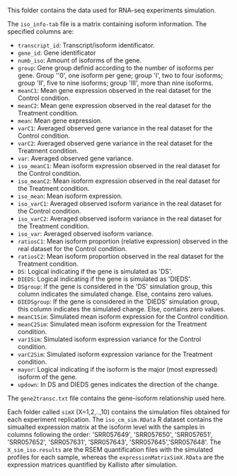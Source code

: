 This folder contains the data used for RNA-seq experiments simulation. 

The `iso_info-tab` file is a matrix containing isoform information. The specified columns are:
  
  - `transcript_id`: Transcript/isoform identificator.
  - `gene_id`: Gene identificator
  - `numb_iso`: Amount of isoforms of the gene.
  - `group`: Gene group definid according to the number of isoforms per gene. Group ''0', one isoform per gene; group 'I', two to four isoforms; group 'II', five to nine isoforms; group 'III', more than nine isoforms.
  - `meanC1`: Mean gene expression observed in the real dataset for the Control condition.
  - `meanC2`: Mean gene expression observed in the real dataset for the Treatment condition.
  - `mean`: Mean gene expression.
  - `varC1`: Averaged observed gene variance in the real dataset for the Control condition.
  - `varC2`: Averaged observed gene variance in the real dataset for the Treatment condition.
  - `var`: Averaged observed gene variance.
  - `iso_meanC1`: Mean isoform expression observed in the real dataset for the Control condition.
  - `iso_meanC2`: Mean isoform expression observed in the real dataset for the Treatment condition.
  - `iso_mean`: Mean isoform expression.
  - `iso_varC1`: Averaged observed isoform variance in the real dataset for the Control condition.
  - `iso_varC2`: Averaged observed isoform variance in the real dataset for the Treatment condition.
  - `iso_var`: Averaged observed isoform variance.  
  - `ratiosC1`: Mean isoform proportion (relative expression) observed in the real dataset for the Control condition.
  - `ratiosC2`: Mean isoform proportion observed in the real dataset for the Treatment condition.
  - `DS`: Logical indicating if the gene is simulated as 'DS'.
  - `DIEDS`: Logical indicating if the gene is simulated as 'DIEDS'.
  - `DSgroup`: If the gene is considered in the 'DS' simulation group, this column indicates the simulated change. Else, contains zero values.
  - `DIEDSgroup`: If the gene is considered in the 'DIEDS' simulation group, this column indicates the simulated change. Else, contains zero values.
  - `meanC1Sim`: Simulated mean isoform expression for the Control condition.
  - `meanC2Sim`: Simulated mean isoform expression for the Treatment condition.
  - `var1Sim`: Simulated isoform expression variance for the Control condition.
  - `varC2Sim`: Simulated isoform expression variance for the Treatment condition.
  - `mayor`: Logical indicating if the isoform is the major (most expressed) isoform of the gene.
  - `updown`: In DS and DIEDS genes indicates the direction of the change.
  
The `gene2transc.txt` file contains the gene-isoform relationship used here.

Each folder called `simX` (X=1,2,..,10) contains the simulation files obtained for each experiment replication. The `iso_cm_sim.RData` R dataset contains the simualted expression matrix at the isoform level with the samples in columns following the order: 'SRR057649',
'SRR057650', 'SRR057651', 'SRR057652', 'SRR057631', 'SRR057643', 'SRR057645','SRR057648'. The `X_sim_iso.results` are the RSEM quantification files with the simulated profiles for each sample, whereas the `expressionMatrixSimX.RData` are the expression matrices quantified by Kallisto after simulation.
  
 
